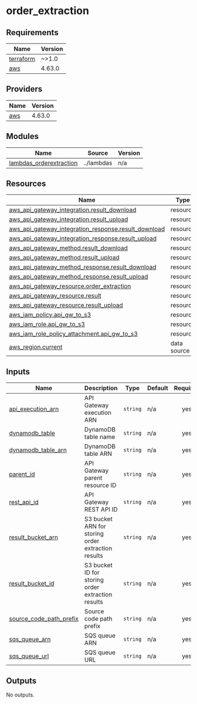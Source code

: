 # order_extraction

<!-- BEGINNING OF PRE-COMMIT-TERRAFORM DOCS HOOK -->
## Requirements

| Name | Version |
|------|---------|
| <a name="requirement_terraform"></a> [terraform](#requirement\_terraform) | ~>1.0 |
| <a name="requirement_aws"></a> [aws](#requirement\_aws) | 4.63.0 |

## Providers

| Name | Version |
|------|---------|
| <a name="provider_aws"></a> [aws](#provider\_aws) | 4.63.0 |

## Modules

| Name | Source | Version |
|------|--------|---------|
| <a name="module_lambdas_orderextraction"></a> [lambdas\_orderextraction](#module\_lambdas\_orderextraction) | ../lambdas | n/a |

## Resources

| Name | Type |
|------|------|
| [aws_api_gateway_integration.result_download](https://registry.terraform.io/providers/hashicorp/aws/4.63.0/docs/resources/api_gateway_integration) | resource |
| [aws_api_gateway_integration.result_upload](https://registry.terraform.io/providers/hashicorp/aws/4.63.0/docs/resources/api_gateway_integration) | resource |
| [aws_api_gateway_integration_response.result_download](https://registry.terraform.io/providers/hashicorp/aws/4.63.0/docs/resources/api_gateway_integration_response) | resource |
| [aws_api_gateway_integration_response.result_upload](https://registry.terraform.io/providers/hashicorp/aws/4.63.0/docs/resources/api_gateway_integration_response) | resource |
| [aws_api_gateway_method.result_download](https://registry.terraform.io/providers/hashicorp/aws/4.63.0/docs/resources/api_gateway_method) | resource |
| [aws_api_gateway_method.result_upload](https://registry.terraform.io/providers/hashicorp/aws/4.63.0/docs/resources/api_gateway_method) | resource |
| [aws_api_gateway_method_response.result_download](https://registry.terraform.io/providers/hashicorp/aws/4.63.0/docs/resources/api_gateway_method_response) | resource |
| [aws_api_gateway_method_response.result_upload](https://registry.terraform.io/providers/hashicorp/aws/4.63.0/docs/resources/api_gateway_method_response) | resource |
| [aws_api_gateway_resource.order_extraction](https://registry.terraform.io/providers/hashicorp/aws/4.63.0/docs/resources/api_gateway_resource) | resource |
| [aws_api_gateway_resource.result](https://registry.terraform.io/providers/hashicorp/aws/4.63.0/docs/resources/api_gateway_resource) | resource |
| [aws_api_gateway_resource.result_upload](https://registry.terraform.io/providers/hashicorp/aws/4.63.0/docs/resources/api_gateway_resource) | resource |
| [aws_iam_policy.api_gw_to_s3](https://registry.terraform.io/providers/hashicorp/aws/4.63.0/docs/resources/iam_policy) | resource |
| [aws_iam_role.api_gw_to_s3](https://registry.terraform.io/providers/hashicorp/aws/4.63.0/docs/resources/iam_role) | resource |
| [aws_iam_role_policy_attachment.api_gw_to_s3](https://registry.terraform.io/providers/hashicorp/aws/4.63.0/docs/resources/iam_role_policy_attachment) | resource |
| [aws_region.current](https://registry.terraform.io/providers/hashicorp/aws/4.63.0/docs/data-sources/region) | data source |

## Inputs

| Name | Description | Type | Default | Required |
|------|-------------|------|---------|:--------:|
| <a name="input_api_execution_arn"></a> [api\_execution\_arn](#input\_api\_execution\_arn) | API Gateway execution ARN | `string` | n/a | yes |
| <a name="input_dynamodb_table"></a> [dynamodb\_table](#input\_dynamodb\_table) | DynamoDB table name | `string` | n/a | yes |
| <a name="input_dynamodb_table_arn"></a> [dynamodb\_table\_arn](#input\_dynamodb\_table\_arn) | DynamoDB table ARN | `string` | n/a | yes |
| <a name="input_parent_id"></a> [parent\_id](#input\_parent\_id) | API Gateway parent resource ID | `string` | n/a | yes |
| <a name="input_rest_api_id"></a> [rest\_api\_id](#input\_rest\_api\_id) | API Gateway REST API ID | `string` | n/a | yes |
| <a name="input_result_bucket_arn"></a> [result\_bucket\_arn](#input\_result\_bucket\_arn) | S3 bucket ARN for storing order extraction results | `string` | n/a | yes |
| <a name="input_result_bucket_id"></a> [result\_bucket\_id](#input\_result\_bucket\_id) | S3 bucket ID for storing order extraction results | `string` | n/a | yes |
| <a name="input_source_code_path_prefix"></a> [source\_code\_path\_prefix](#input\_source\_code\_path\_prefix) | Source code path prefix | `string` | n/a | yes |
| <a name="input_sqs_queue_arn"></a> [sqs\_queue\_arn](#input\_sqs\_queue\_arn) | SQS queue ARN | `string` | n/a | yes |
| <a name="input_sqs_queue_url"></a> [sqs\_queue\_url](#input\_sqs\_queue\_url) | SQS queue URL | `string` | n/a | yes |

## Outputs

No outputs.
<!-- END OF PRE-COMMIT-TERRAFORM DOCS HOOK -->

